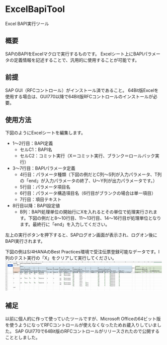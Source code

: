 # ExcelBapiTool
Excel BAPI実行ツール

## 概要
SAPのBAPIをExcelマクロで実行するものです。
Excelシート上にBAPIパラメータの定義情報を記述することで、汎用的に使用することが可能です。

## 前提
SAP GUI（RFCコントロール）がインストール済であること。
64Bit版Excelを使用する場合は、GUI770以降で64Bit版RFCコントロールのインストールが必要。

## 使用方法
下図のようにExcelシートを編集します。
- 1～2行目：BAPI定義
  - セルC1：BAPI名
  - セルC2：コミット実行（X＝コミット実行、ブランク＝ロールバック実行）
- 3～7行目：BAPIパラメータ定義
  - 4行目：パラメータ種類（下図の例だとC列～S列が入力パラメータ、T列の「end」が入力パラメータの終了、U～Y列が出力パラメータです。）
  - 5行目：パラメータ項目名
  - 6行目：パラメータ構造項目名（6行目がブランクの場合は単一項目）
  - 7行目：項目テキスト
- 8行目以降：BAPI設定値
  - B列：BAPI処理単位の開始行にXを入れるとその単位で処理実行されます。下図の例だと8～10行目、11～13行目、14～16行目が処理単位となります。最終行に「end」を入力してください。

左上の実行ボタンを押下すると、SAPログオン画面が表示され、ログオン後にBAPI実行されます。

下図の例はS/4HANAのBest Practices環境で受注伝票登録可能なデータです。I列のテスト実行の「X」をクリアして実行してください。
![Excelシート編集例](/ExcelSheet_sample.png)


## 補足
以前に個人的に作って使っていたツールですが、Microsoft Officeの64ビット版を使うようになってRFCコントロールが使えなくなったためお蔵入りしていました。
SAP GUI770で64Bit版のRFCコントロールがリリースされたので公開することとしました。
